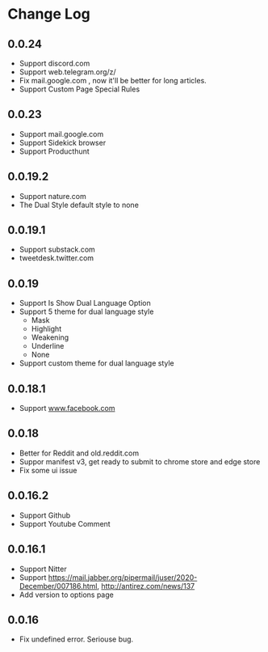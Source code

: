 # Change Log


## 0.0.24

- Support discord.com
- Support web.telegram.org/z/
- Fix mail.google.com , now it'll be better for long articles.
- Support Custom Page Special Rules

## 0.0.23

- Support mail.google.com
- Support Sidekick browser
- Support Producthunt

## 0.0.19.2

- Support nature.com
- The Dual Style default style to none

## 0.0.19.1

- Support substack.com
- tweetdesk.twitter.com

## 0.0.19

- Support Is Show Dual Language Option
- Support 5 theme for dual language style
  - Mask
  - Highlight
  - Weakening
  - Underline
  - None
- Support custom theme for dual language style

## 0.0.18.1

- Support www.facebook.com


## 0.0.18

- Better for Reddit and old.reddit.com
- Suppor manifest v3, get ready to submit to chrome store and edge store
- Fix some ui issue


## 0.0.16.2

- Support Github
- Support Youtube Comment


## 0.0.16.1

- Support Nitter
- Support https://mail.jabber.org/pipermail/juser/2020-December/007186.html, http://antirez.com/news/137
- Add version to options page

## 0.0.16

- Fix undefined error. Seriouse bug.
